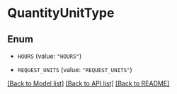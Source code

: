 # QuantityUnitType

## Enum

* `HOURS` (value: `"HOURS"`)

* `REQUEST_UNITS` (value: `"REQUEST_UNITS"`)


[[Back to Model list]](../README.md#documentation-for-models) [[Back to API list]](../README.md#documentation-for-api-endpoints) [[Back to README]](../README.md)


